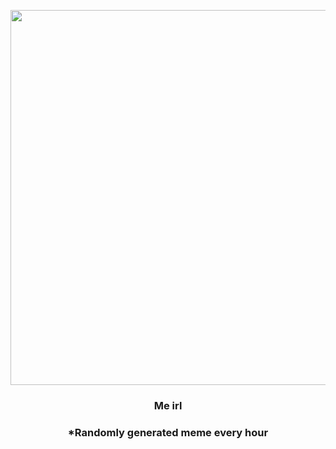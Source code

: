 <p align="center">
        <img src="https://i.redd.it/lkztrclzzok91.jpg" width="600" height="600">
        </p>
        <h3 align="center">Me irl</h3>
        <h3 align="center">*Randomly generated meme every hour</h3>
    